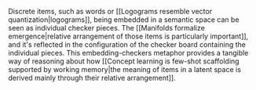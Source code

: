 ---
---

Discrete items, such as words or [[Logograms resemble vector quantization|logograms]], being embedded in a semantic space can be seen as individual checker pieces. The [[Manifolds formalize emergence|relative arrangement of those items is particularly important]], and it's reflected in the configuration of the checker board containing the individual pieces. This embedding-checkers metaphor provides a tangible way of reasoning about how [[Concept learning is few-shot scaffolding supported by working memory|the meaning of items in a latent space is derived mainly through their relative arrangement]].